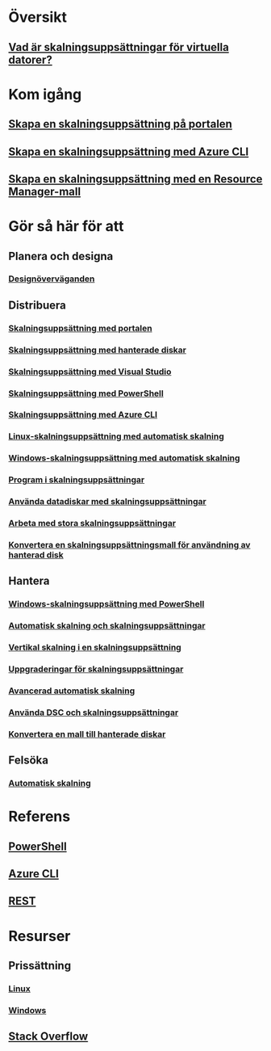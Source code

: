 # Översikt
## [Vad är skalningsuppsättningar för virtuella datorer?](virtual-machine-scale-sets-overview.md)

# Kom igång
## [Skapa en skalningsuppsättning på portalen](virtual-machine-scale-sets-portal-create.md)
## [Skapa en skalningsuppsättning med Azure CLI](virtual-machine-scale-sets-linux-create-cli.md)
## [Skapa en skalningsuppsättning med en Resource Manager-mall](virtual-machine-scale-sets-mvss-start.md)

# Gör så här för att
## Planera och designa
### [Designöverväganden](virtual-machine-scale-sets-design-overview.md)

## Distribuera
### [Skalningsuppsättning med portalen](virtual-machine-scale-sets-portal-create.md)
### [Skalningsuppsättning med hanterade diskar](virtual-machine-scale-sets-managed-disks.md)
### [Skalningsuppsättning med Visual Studio](virtual-machine-scale-sets-vs-create.md)
### [Skalningsuppsättning med PowerShell](virtual-machine-scale-sets-windows-create.md)
### [Skalningsuppsättning med Azure CLI](virtual-machine-scale-sets-linux-create-cli.md)
### [Linux-skalningsuppsättning med automatisk skalning](virtual-machine-scale-sets-linux-autoscale.md)
### [Windows-skalningsuppsättning med automatisk skalning](virtual-machine-scale-sets-windows-autoscale.md)
### [Program i skalningsuppsättningar](virtual-machine-scale-sets-deploy-app.md)
### [Använda datadiskar med skalningsuppsättningar](virtual-machine-scale-sets-attached-disks.md)
### [Arbeta med stora skalningsuppsättningar](virtual-machine-scale-sets-placement-groups.md)
### [Konvertera en skalningsuppsättningsmall för användning av hanterad disk](virtual-machine-scale-sets-convert-template-to-md.md)



## Hantera
### [Windows-skalningsuppsättning med PowerShell](virtual-machine-scale-sets-windows-manage.md)
### [Automatisk skalning och skalningsuppsättningar](virtual-machine-scale-sets-autoscale-overview.md)
### [Vertikal skalning i en skalningsuppsättning](virtual-machine-scale-sets-vertical-scale-reprovision.md)
### [Uppgraderingar för skalningsuppsättningar](virtual-machine-scale-sets-upgrade-scale-set.md)
### [Avancerad automatisk skalning](../monitoring-and-diagnostics/insights-advanced-autoscale-virtual-machine-scale-sets.md)
### [Använda DSC och skalningsuppsättningar](virtual-machine-scale-sets-dsc.md)
### [Konvertera en mall till hanterade diskar](virtual-machine-scale-sets-convert-template-to-md.md)

## Felsöka
### [Automatisk skalning](virtual-machine-scale-sets-troubleshoot.md)

# Referens
## [PowerShell](/powershell/azureps-cmdlets-docs)
## [Azure CLI](../virtual-machines/azure-cli-arm-commands.md)
## [REST](/rest/api/virtualmachinescalesets/)

# Resurser
## Prissättning 
### [Linux](https://azure.microsoft.com/pricing/details/virtual-machine-scale-sets/linux/)
### [Windows](https://azure.microsoft.com/pricing/details/virtual-machine-scale-sets/windows/)
## [Stack Overflow](http://stackoverflow.com/questions/tagged/azure-vm-scale-set)

